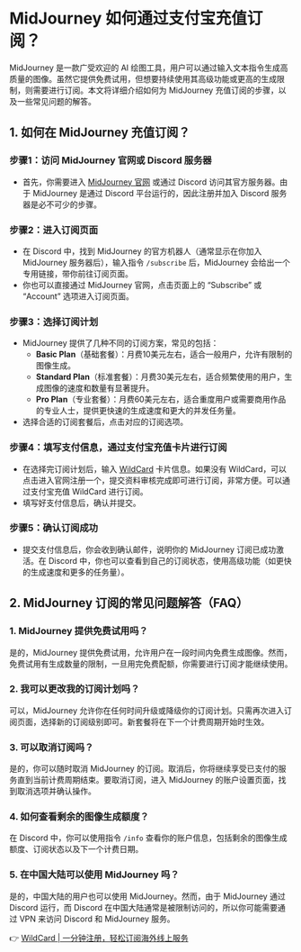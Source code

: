 # MidJourney 如何通过支付宝充值订阅？

MidJourney 是一款广受欢迎的 AI 绘图工具，用户可以通过输入文本指令生成高质量的图像。虽然它提供免费试用，但想要持续使用其高级功能或更高的生成限制，则需要进行订阅。本文将详细介绍如何为 MidJourney 充值订阅的步骤，以及一些常见问题的解答。

## 1. 如何在 MidJourney 充值订阅？

### 步骤1：访问 MidJourney 官网或 Discord 服务器

- 首先，你需要进入 [MidJourney 官网](https://www.midjourney.com) 或通过 Discord 访问其官方服务器。由于 MidJourney 是通过 Discord 平台运行的，因此注册并加入 Discord 服务器是必不可少的步骤。

### 步骤2：进入订阅页面

- 在 Discord 中，找到 MidJourney 的官方机器人（通常显示在你加入 MidJourney 服务器后），输入指令 `/subscribe` 后，MidJourney 会给出一个专用链接，带你前往订阅页面。
- 你也可以直接通过 MidJourney 官网，点击页面上的 “Subscribe” 或 “Account” 选项进入订阅页面。

### 步骤3：选择订阅计划

- MidJourney 提供了几种不同的订阅方案，常见的包括：
  - **Basic Plan**（基础套餐）：月费10美元左右，适合一般用户，允许有限制的图像生成。
  - **Standard Plan**（标准套餐）：月费30美元左右，适合频繁使用的用户，生成图像的速度和数量有显著提升。
  - **Pro Plan**（专业套餐）：月费60美元左右，适合重度用户或需要商用作品的专业人士，提供更快速的生成速度和更大的并发任务量。
- 选择合适的订阅套餐后，点击对应的订阅选项。

### 步骤4：填写支付信息，通过支付宝充值卡片进行订阅

- 在选择完订阅计划后，输入 [WildCard](https://bbtdd.com/WildCard) 卡片信息。如果没有 WildCard，可以点击进入官网注册一个，提交资料审核完成即可进行订阅，非常方便。可以通过支付宝充值 WildCard 进行订阅。
- 填写好支付信息后，确认并提交。

### 步骤5：确认订阅成功

- 提交支付信息后，你会收到确认邮件，说明你的 MidJourney 订阅已成功激活。在 Discord 中，你也可以查看到自己的订阅状态，使用高级功能（如更快的生成速度和更多的任务量）。

## 2. MidJourney 订阅的常见问题解答（FAQ）

### 1. MidJourney 提供免费试用吗？

是的，MidJourney 提供免费试用，允许用户在一段时间内免费生成图像。然而，免费试用有生成数量的限制，一旦用完免费配额，你需要进行订阅才能继续使用。

### 2. 我可以更改我的订阅计划吗？

可以，MidJourney 允许你在任何时间升级或降级你的订阅计划。只需再次进入订阅页面，选择新的订阅级别即可。新套餐将在下一个计费周期开始时生效。

### 3. 可以取消订阅吗？

是的，你可以随时取消 MidJourney 的订阅。取消后，你将继续享受已支付的服务直到当前计费周期结束。要取消订阅，进入 MidJourney 的账户设置页面，找到取消选项并确认操作。

### 4. 如何查看剩余的图像生成额度？

在 Discord 中，你可以使用指令 `/info` 查看你的账户信息，包括剩余的图像生成额度、订阅状态以及下一个计费日期。

### 5. 在中国大陆可以使用 MidJourney 吗？

是的，中国大陆的用户也可以使用 MidJourney。然而，由于 MidJourney 通过 Discord 运行，而 Discord 在中国大陆通常是被限制访问的，所以你可能需要通过 VPN 来访问 Discord 和 MidJourney 服务。

👉 [WildCard | 一分钟注册，轻松订阅海外线上服务](https://bbtdd.com/WildCard)